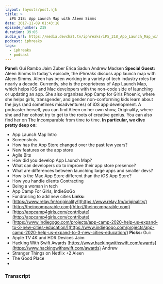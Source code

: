 ```yaml
---
layout: layouts/post.njk
title: >
  iPS 218: App Launch Map with Aleen Simms
date: 2017-11-09 01:43:18
episode_number: 218
duration: 39:05
audio_url: https://media.devchat.tv/iphreaks/iPS_218_App_Launch_Map_with_Aleen_Simms.mp3
podcast: iphreaks
tags:
  - iphreaks
  - podcast
---
```


**Panel:** Gui Rambo Jaim Zuber Erica Sadun Andrew Madsen **Special Guest:** Aleen Simms In today's episode, the iPhreaks discuss app launch map with Aleen Simms. Aleen has been working in a variety of tech industry roles for nearly a decade. Currently, she is the proprietress of App Launch Map, which helps iOS and Mac developers with the non-code side of launching or updating an app. She also organizes App Camp for Girls Phoenix, where she helps girls, transgender, and gender non-conforming kids learn about the joys (and sometimes misadventures) of iOS app development. A podcaster herself, you can find Aleen on her own show, Originality, where she and her cohost try to get to the roots of creative genius. You can also find her on The Incomparable from time to time. **In particular, we dive pretty deep on:**

- App Launch Map Intro
- Screenshots
- How has the App Store changed over the past few years?
- New features on the app store
- Agile Bits
- How did you develop App Launch Map?
- What can developers do to improve their app store presence?
- What are differences between launching large apps and smaller devs?
- How is the Mac App Store different than the iOS App Store?
- How you handle clients Contracting
- Being a woman in tech
- App Camp For Girls, IndieGoGo
- Fundraising to add new cities
  **Links:**
- [https://www.relay.fm/originality/](https://www.relay.fm/originality/)
- [http://theincomparable.com](http://theincomparable.com)
- [http://appcamp4girls.com/contribute](http://appcamp4girls.com/contribute)
- [https://www.indiegogo.com/projects/app-camp-2020-help-us-expand-to-3-new-cities-education/](https://www.indiegogo.com/projects/app-camp-2020-help-us-expand-to-3-new-cities-education/)
  **Picks:** Gui:
- Apple TV 4K and HDR Devices
  Jaim
- Hacking With Swift Awards&nbsp;[https://www.hackingwithswift.com/awards](https://www.hackingwithswift.com/awards)
  Andrew
- Stranger Things on Netflix +2
  Aleen
- The Good Place
-

### Transcript
